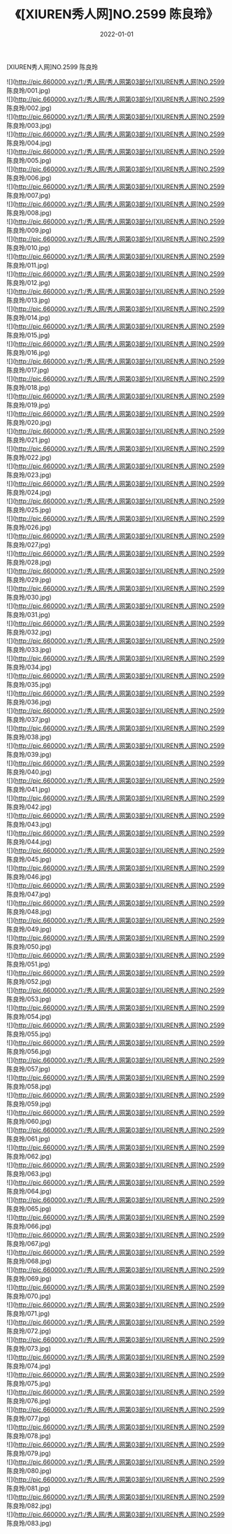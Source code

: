﻿---
layout: post
title:  《[XIUREN秀人网]NO.2599 陈良玲》
date:   2022-01-01
img: http://pic.660000.xyz/1:/秀人网/秀人网第03部分/[XIUREN秀人网]NO.2599 陈良玲/000.jpg
categories: [美女, 清纯, 唯美]
---

[XIUREN秀人网]NO.2599 陈良玲

 ![](http://pic.660000.xyz/1:/秀人网/秀人网第03部分/[XIUREN秀人网]NO.2599 陈良玲/001.jpg) <br>![](http://pic.660000.xyz/1:/秀人网/秀人网第03部分/[XIUREN秀人网]NO.2599 陈良玲/002.jpg) <br>![](http://pic.660000.xyz/1:/秀人网/秀人网第03部分/[XIUREN秀人网]NO.2599 陈良玲/003.jpg) <br>![](http://pic.660000.xyz/1:/秀人网/秀人网第03部分/[XIUREN秀人网]NO.2599 陈良玲/004.jpg) <br>![](http://pic.660000.xyz/1:/秀人网/秀人网第03部分/[XIUREN秀人网]NO.2599 陈良玲/005.jpg) <br>![](http://pic.660000.xyz/1:/秀人网/秀人网第03部分/[XIUREN秀人网]NO.2599 陈良玲/006.jpg) <br>![](http://pic.660000.xyz/1:/秀人网/秀人网第03部分/[XIUREN秀人网]NO.2599 陈良玲/007.jpg) <br>![](http://pic.660000.xyz/1:/秀人网/秀人网第03部分/[XIUREN秀人网]NO.2599 陈良玲/008.jpg) <br>![](http://pic.660000.xyz/1:/秀人网/秀人网第03部分/[XIUREN秀人网]NO.2599 陈良玲/009.jpg) <br>![](http://pic.660000.xyz/1:/秀人网/秀人网第03部分/[XIUREN秀人网]NO.2599 陈良玲/010.jpg) <br>![](http://pic.660000.xyz/1:/秀人网/秀人网第03部分/[XIUREN秀人网]NO.2599 陈良玲/011.jpg) <br>![](http://pic.660000.xyz/1:/秀人网/秀人网第03部分/[XIUREN秀人网]NO.2599 陈良玲/012.jpg) <br>![](http://pic.660000.xyz/1:/秀人网/秀人网第03部分/[XIUREN秀人网]NO.2599 陈良玲/013.jpg) <br>![](http://pic.660000.xyz/1:/秀人网/秀人网第03部分/[XIUREN秀人网]NO.2599 陈良玲/014.jpg) <br>![](http://pic.660000.xyz/1:/秀人网/秀人网第03部分/[XIUREN秀人网]NO.2599 陈良玲/015.jpg) <br>![](http://pic.660000.xyz/1:/秀人网/秀人网第03部分/[XIUREN秀人网]NO.2599 陈良玲/016.jpg) <br>![](http://pic.660000.xyz/1:/秀人网/秀人网第03部分/[XIUREN秀人网]NO.2599 陈良玲/017.jpg) <br>![](http://pic.660000.xyz/1:/秀人网/秀人网第03部分/[XIUREN秀人网]NO.2599 陈良玲/018.jpg) <br>![](http://pic.660000.xyz/1:/秀人网/秀人网第03部分/[XIUREN秀人网]NO.2599 陈良玲/019.jpg) <br>![](http://pic.660000.xyz/1:/秀人网/秀人网第03部分/[XIUREN秀人网]NO.2599 陈良玲/020.jpg) <br>![](http://pic.660000.xyz/1:/秀人网/秀人网第03部分/[XIUREN秀人网]NO.2599 陈良玲/021.jpg) <br>![](http://pic.660000.xyz/1:/秀人网/秀人网第03部分/[XIUREN秀人网]NO.2599 陈良玲/022.jpg) <br>![](http://pic.660000.xyz/1:/秀人网/秀人网第03部分/[XIUREN秀人网]NO.2599 陈良玲/023.jpg) <br>![](http://pic.660000.xyz/1:/秀人网/秀人网第03部分/[XIUREN秀人网]NO.2599 陈良玲/024.jpg) <br>![](http://pic.660000.xyz/1:/秀人网/秀人网第03部分/[XIUREN秀人网]NO.2599 陈良玲/025.jpg) <br>![](http://pic.660000.xyz/1:/秀人网/秀人网第03部分/[XIUREN秀人网]NO.2599 陈良玲/026.jpg) <br>![](http://pic.660000.xyz/1:/秀人网/秀人网第03部分/[XIUREN秀人网]NO.2599 陈良玲/027.jpg) <br>![](http://pic.660000.xyz/1:/秀人网/秀人网第03部分/[XIUREN秀人网]NO.2599 陈良玲/028.jpg) <br>![](http://pic.660000.xyz/1:/秀人网/秀人网第03部分/[XIUREN秀人网]NO.2599 陈良玲/029.jpg) <br>![](http://pic.660000.xyz/1:/秀人网/秀人网第03部分/[XIUREN秀人网]NO.2599 陈良玲/030.jpg) <br>![](http://pic.660000.xyz/1:/秀人网/秀人网第03部分/[XIUREN秀人网]NO.2599 陈良玲/031.jpg) <br>![](http://pic.660000.xyz/1:/秀人网/秀人网第03部分/[XIUREN秀人网]NO.2599 陈良玲/032.jpg) <br>![](http://pic.660000.xyz/1:/秀人网/秀人网第03部分/[XIUREN秀人网]NO.2599 陈良玲/033.jpg) <br>![](http://pic.660000.xyz/1:/秀人网/秀人网第03部分/[XIUREN秀人网]NO.2599 陈良玲/034.jpg) <br>![](http://pic.660000.xyz/1:/秀人网/秀人网第03部分/[XIUREN秀人网]NO.2599 陈良玲/035.jpg) <br>![](http://pic.660000.xyz/1:/秀人网/秀人网第03部分/[XIUREN秀人网]NO.2599 陈良玲/036.jpg) <br>![](http://pic.660000.xyz/1:/秀人网/秀人网第03部分/[XIUREN秀人网]NO.2599 陈良玲/037.jpg) <br>![](http://pic.660000.xyz/1:/秀人网/秀人网第03部分/[XIUREN秀人网]NO.2599 陈良玲/038.jpg) <br>![](http://pic.660000.xyz/1:/秀人网/秀人网第03部分/[XIUREN秀人网]NO.2599 陈良玲/039.jpg) <br>![](http://pic.660000.xyz/1:/秀人网/秀人网第03部分/[XIUREN秀人网]NO.2599 陈良玲/040.jpg) <br>![](http://pic.660000.xyz/1:/秀人网/秀人网第03部分/[XIUREN秀人网]NO.2599 陈良玲/041.jpg) <br>![](http://pic.660000.xyz/1:/秀人网/秀人网第03部分/[XIUREN秀人网]NO.2599 陈良玲/042.jpg) <br>![](http://pic.660000.xyz/1:/秀人网/秀人网第03部分/[XIUREN秀人网]NO.2599 陈良玲/043.jpg) <br>![](http://pic.660000.xyz/1:/秀人网/秀人网第03部分/[XIUREN秀人网]NO.2599 陈良玲/044.jpg) <br>![](http://pic.660000.xyz/1:/秀人网/秀人网第03部分/[XIUREN秀人网]NO.2599 陈良玲/045.jpg) <br>![](http://pic.660000.xyz/1:/秀人网/秀人网第03部分/[XIUREN秀人网]NO.2599 陈良玲/046.jpg) <br>![](http://pic.660000.xyz/1:/秀人网/秀人网第03部分/[XIUREN秀人网]NO.2599 陈良玲/047.jpg) <br>![](http://pic.660000.xyz/1:/秀人网/秀人网第03部分/[XIUREN秀人网]NO.2599 陈良玲/048.jpg) <br>![](http://pic.660000.xyz/1:/秀人网/秀人网第03部分/[XIUREN秀人网]NO.2599 陈良玲/049.jpg) <br>![](http://pic.660000.xyz/1:/秀人网/秀人网第03部分/[XIUREN秀人网]NO.2599 陈良玲/050.jpg) <br>![](http://pic.660000.xyz/1:/秀人网/秀人网第03部分/[XIUREN秀人网]NO.2599 陈良玲/051.jpg) <br>![](http://pic.660000.xyz/1:/秀人网/秀人网第03部分/[XIUREN秀人网]NO.2599 陈良玲/052.jpg) <br>![](http://pic.660000.xyz/1:/秀人网/秀人网第03部分/[XIUREN秀人网]NO.2599 陈良玲/053.jpg) <br>![](http://pic.660000.xyz/1:/秀人网/秀人网第03部分/[XIUREN秀人网]NO.2599 陈良玲/054.jpg) <br>![](http://pic.660000.xyz/1:/秀人网/秀人网第03部分/[XIUREN秀人网]NO.2599 陈良玲/055.jpg) <br>![](http://pic.660000.xyz/1:/秀人网/秀人网第03部分/[XIUREN秀人网]NO.2599 陈良玲/056.jpg) <br>![](http://pic.660000.xyz/1:/秀人网/秀人网第03部分/[XIUREN秀人网]NO.2599 陈良玲/057.jpg) <br>![](http://pic.660000.xyz/1:/秀人网/秀人网第03部分/[XIUREN秀人网]NO.2599 陈良玲/058.jpg) <br>![](http://pic.660000.xyz/1:/秀人网/秀人网第03部分/[XIUREN秀人网]NO.2599 陈良玲/059.jpg) <br>![](http://pic.660000.xyz/1:/秀人网/秀人网第03部分/[XIUREN秀人网]NO.2599 陈良玲/060.jpg) <br>![](http://pic.660000.xyz/1:/秀人网/秀人网第03部分/[XIUREN秀人网]NO.2599 陈良玲/061.jpg) <br>![](http://pic.660000.xyz/1:/秀人网/秀人网第03部分/[XIUREN秀人网]NO.2599 陈良玲/062.jpg) <br>![](http://pic.660000.xyz/1:/秀人网/秀人网第03部分/[XIUREN秀人网]NO.2599 陈良玲/063.jpg) <br>![](http://pic.660000.xyz/1:/秀人网/秀人网第03部分/[XIUREN秀人网]NO.2599 陈良玲/064.jpg) <br>![](http://pic.660000.xyz/1:/秀人网/秀人网第03部分/[XIUREN秀人网]NO.2599 陈良玲/065.jpg) <br>![](http://pic.660000.xyz/1:/秀人网/秀人网第03部分/[XIUREN秀人网]NO.2599 陈良玲/066.jpg) <br>![](http://pic.660000.xyz/1:/秀人网/秀人网第03部分/[XIUREN秀人网]NO.2599 陈良玲/067.jpg) <br>![](http://pic.660000.xyz/1:/秀人网/秀人网第03部分/[XIUREN秀人网]NO.2599 陈良玲/068.jpg) <br>![](http://pic.660000.xyz/1:/秀人网/秀人网第03部分/[XIUREN秀人网]NO.2599 陈良玲/069.jpg) <br>![](http://pic.660000.xyz/1:/秀人网/秀人网第03部分/[XIUREN秀人网]NO.2599 陈良玲/070.jpg) <br>![](http://pic.660000.xyz/1:/秀人网/秀人网第03部分/[XIUREN秀人网]NO.2599 陈良玲/071.jpg) <br>![](http://pic.660000.xyz/1:/秀人网/秀人网第03部分/[XIUREN秀人网]NO.2599 陈良玲/072.jpg) <br>![](http://pic.660000.xyz/1:/秀人网/秀人网第03部分/[XIUREN秀人网]NO.2599 陈良玲/073.jpg) <br>![](http://pic.660000.xyz/1:/秀人网/秀人网第03部分/[XIUREN秀人网]NO.2599 陈良玲/074.jpg) <br>![](http://pic.660000.xyz/1:/秀人网/秀人网第03部分/[XIUREN秀人网]NO.2599 陈良玲/075.jpg) <br>![](http://pic.660000.xyz/1:/秀人网/秀人网第03部分/[XIUREN秀人网]NO.2599 陈良玲/076.jpg) <br>![](http://pic.660000.xyz/1:/秀人网/秀人网第03部分/[XIUREN秀人网]NO.2599 陈良玲/077.jpg) <br>![](http://pic.660000.xyz/1:/秀人网/秀人网第03部分/[XIUREN秀人网]NO.2599 陈良玲/078.jpg) <br>![](http://pic.660000.xyz/1:/秀人网/秀人网第03部分/[XIUREN秀人网]NO.2599 陈良玲/079.jpg) <br>![](http://pic.660000.xyz/1:/秀人网/秀人网第03部分/[XIUREN秀人网]NO.2599 陈良玲/080.jpg) <br>![](http://pic.660000.xyz/1:/秀人网/秀人网第03部分/[XIUREN秀人网]NO.2599 陈良玲/081.jpg) <br>![](http://pic.660000.xyz/1:/秀人网/秀人网第03部分/[XIUREN秀人网]NO.2599 陈良玲/082.jpg) <br>![](http://pic.660000.xyz/1:/秀人网/秀人网第03部分/[XIUREN秀人网]NO.2599 陈良玲/083.jpg) <br>
